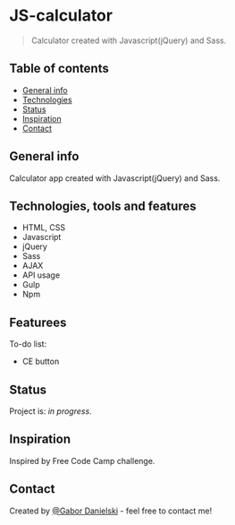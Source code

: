 # JS-calculator
> Calculator created with Javascript(jQuery) and Sass.

## Table of contents
* [General info](#general-info)
* [Technologies](#technologies-tools-and-features)
* [Status](#status)
* [Inspiration](#inspiration)
* [Contact](#contact)

## General info
Calculator app created with Javascript(jQuery) and Sass. 

## Technologies, tools and features
* HTML, CSS
* Javascript
* jQuery
* Sass
* AJAX
* API usage
* Gulp
* Npm 

## Featurees
To-do list:
* CE button

## Status
Project is: _in progress_.

## Inspiration
Inspired by Free Code Camp challenge.

## Contact
Created by [@Gabor Danielski](http://www.gabordanielski.pl) - feel free to contact me!
